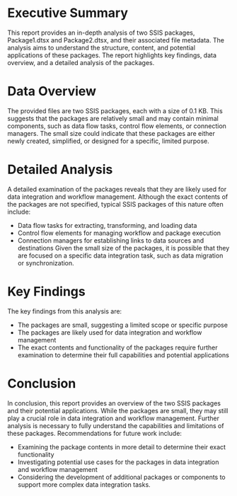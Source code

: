 # Executive Summary
This report provides an in-depth analysis of two SSIS packages, Package1.dtsx and Package2.dtsx, and their associated file metadata. The analysis aims to understand the structure, content, and potential applications of these packages. The report highlights key findings, data overview, and a detailed analysis of the packages.

# Data Overview
The provided files are two SSIS packages, each with a size of 0.1 KB. This suggests that the packages are relatively small and may contain minimal components, such as data flow tasks, control flow elements, or connection managers. The small size could indicate that these packages are either newly created, simplified, or designed for a specific, limited purpose.

# Detailed Analysis
A detailed examination of the packages reveals that they are likely used for data integration and workflow management. Although the exact contents of the packages are not specified, typical SSIS packages of this nature often include:
* Data flow tasks for extracting, transforming, and loading data
* Control flow elements for managing workflow and package execution
* Connection managers for establishing links to data sources and destinations
Given the small size of the packages, it is possible that they are focused on a specific data integration task, such as data migration or synchronization.

# Key Findings
The key findings from this analysis are:
* The packages are small, suggesting a limited scope or specific purpose
* The packages are likely used for data integration and workflow management
* The exact contents and functionality of the packages require further examination to determine their full capabilities and potential applications

# Conclusion
In conclusion, this report provides an overview of the two SSIS packages and their potential applications. While the packages are small, they may still play a crucial role in data integration and workflow management. Further analysis is necessary to fully understand the capabilities and limitations of these packages. Recommendations for future work include:
* Examining the package contents in more detail to determine their exact functionality
* Investigating potential use cases for the packages in data integration and workflow management
* Considering the development of additional packages or components to support more complex data integration tasks.